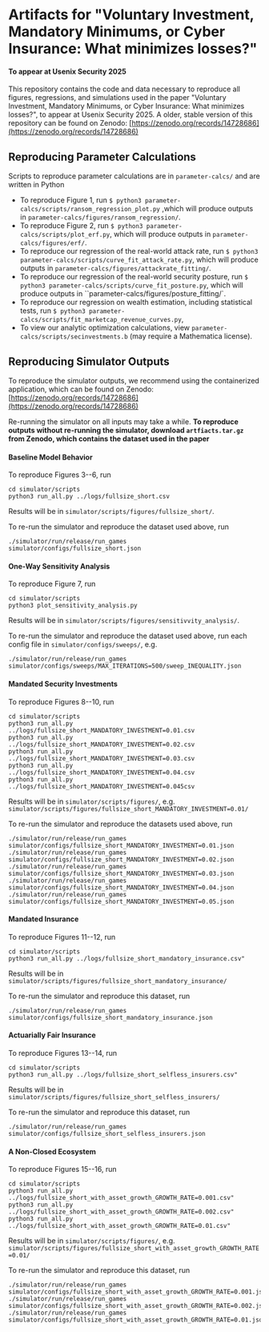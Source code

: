 # Artifacts for "Voluntary Investment, Mandatory Minimums, or Cyber Insurance: What minimizes losses?"
#### To appear at Usenix Security 2025

This repository contains the code and data necessary to reproduce all figures, regressions, and simulations used in the paper "Voluntary Investment, Mandatory Minimums, or Cyber Insurance: What minimizes losses?", to appear at Usenix Security 2025.
A older, stable version of this repository  can be found on Zenodo: 
[https://zenodo.org/records/14728686](https://zenodo.org/records/14728686)

## Reproducing Parameter Calculations

Scripts to reproduce parameter calculations are in `parameter-calcs/` and are written in Python

- To reproduce Figure 1, run `$ python3 parameter-calcs/scripts/ransom_regression_plot.py` ,which will produce outputs in `parameter-calcs/figures/ransom_regression/`.
- To reproduce Figure 2, run `$ python3 parameter-calcs/scripts/plot_erf.py`, which will produce outputs in `parameter-calcs/figures/erf/`.
- To reproduce our regression of the real-world attack rate, run `$ python3 parameter-calcs/scripts/curve_fit_attack_rate.py`, which will produce outputs in `parameter-calcs/figures/attackrate_fitting/`.
- To reproduce our regression of the real-world security posture, run `$ python3 parameter-calcs/scripts/curve_fit_posture.py`, which will produce outputs in ``parameter-calcs/figures/posture_fitting/`.
- To reproduce our regression on wealth estimation, including statistical tests, run `$ python3 parameter-calcs/scripts/fit_marketcap_revenue_curves.py`,
- To view our analytic optimization calculations, view `parameter-calcs/scripts/secinvestments.b` (may require a Mathematica license).

## Reproducing Simulator Outputs

To reproduce the simulator outputs, we recommend using the containerized application, which can be found on Zenodo: 
[https://zenodo.org/records/14728686](https://zenodo.org/records/14728686)

Re-running the simulator on all inputs may take a while.
**To reproduce outputs without re-running the simulator, download `artfiacts.tar.gz` from Zenodo, which contains the dataset used in the paper**


#### Baseline Model Behavior

To reproduce Figures 3--6, run 

```
cd simulator/scripts
python3 run_all.py ../logs/fullsize_short.csv
```

Results will be in `simulator/scripts/figures/fullsize_short/`.

To re-run the simulator and reproduce the dataset used above, run 

```
./simulator/run/release/run_games simulator/configs/fullsize_short.json
```


#### One-Way Sensitivity Analysis

To reproduce Figure 7, run 

```
cd simulator/scripts
python3 plot_sensitivity_analysis.py
```

Results will be in `simulator/scripts/figures/sensitivvity_analysis/`.

To re-run the simulator and reproduce the dataset used above, run each config file in `simulator/configs/sweeps/`, e.g.

```
./simulator/run/release/run_games simulator/configs/sweeps/MAX_ITERATIONS=500/sweep_INEQUALITY.json
```

#### Mandated Security Investments

To reproduce Figures 8--10, run 

```
cd simulator/scripts
python3 run_all.py ../logs/fullsize_short_MANDATORY_INVESTMENT=0.01.csv
python3 run_all.py ../logs/fullsize_short_MANDATORY_INVESTMENT=0.02.csv
python3 run_all.py ../logs/fullsize_short_MANDATORY_INVESTMENT=0.03.csv
python3 run_all.py ../logs/fullsize_short_MANDATORY_INVESTMENT=0.04.csv
python3 run_all.py ../logs/fullsize_short_MANDATORY_INVESTMENT=0.045csv
```

Results will be in `simulator/scripts/figures/`, e.g. `simulator/scripts/figures/fullsize_short_MANDATORY_INVESTMENT=0.01/`

To re-run the simulator and reproduce the datasets used above, run 

```
./simulator/run/release/run_games simulator/configs/fullsize_short_MANDATORY_INVESTMENT=0.01.json
./simulator/run/release/run_games simulator/configs/fullsize_short_MANDATORY_INVESTMENT=0.02.json
./simulator/run/release/run_games simulator/configs/fullsize_short_MANDATORY_INVESTMENT=0.03.json
./simulator/run/release/run_games simulator/configs/fullsize_short_MANDATORY_INVESTMENT=0.04.json
./simulator/run/release/run_games simulator/configs/fullsize_short_MANDATORY_INVESTMENT=0.05.json
```

#### Mandated Insurance

To reproduce Figures 11--12, run 

```
cd simulator/scripts
python3 run_all.py ../logs/fullsize_short_mandatory_insurance.csv"
```

Results will be in `simulator/scripts/figures/fullsize_short_mandatory_insurance/`

To re-run the simulator and reproduce this dataset, run

```
./simulator/run/release/run_games simulator/configs/fullsize_short_mandatory_insurance.json
```

#### Actuarially Fair Insurance

To reproduce Figures 13--14, run 

```
cd simulator/scripts
python3 run_all.py ../logs/fullsize_short_selfless_insurers.csv"
```

Results will be in `simulator/scripts/figures/fullsize_short_selfless_insurers/`

To re-run the simulator and reproduce this dataset, run

```
./simulator/run/release/run_games simulator/configs/fullsize_short_selfless_insurers.json
```

#### A Non-Closed Ecosystem

To reproduce Figures 15--16, run 

```
cd simulator/scripts
python3 run_all.py ../logs/fullsize_short_with_asset_growth_GROWTH_RATE=0.001.csv"
python3 run_all.py ../logs/fullsize_short_with_asset_growth_GROWTH_RATE=0.002.csv"
python3 run_all.py ../logs/fullsize_short_with_asset_growth_GROWTH_RATE=0.01.csv"
```

Results will be in `simulator/scripts/figures/`, e.g. `simulator/scripts/figures/fullsize_short_with_asset_growth_GROWTH_RATE=0.01/`

To re-run the simulator and reproduce this dataset, run

```
./simulator/run/release/run_games simulator/configs/fullsize_short_with_asset_growth_GROWTH_RATE=0.001.json
./simulator/run/release/run_games simulator/configs/fullsize_short_with_asset_growth_GROWTH_RATE=0.002.json
./simulator/run/release/run_games simulator/configs/fullsize_short_with_asset_growth_GROWTH_RATE=0.01.json
```